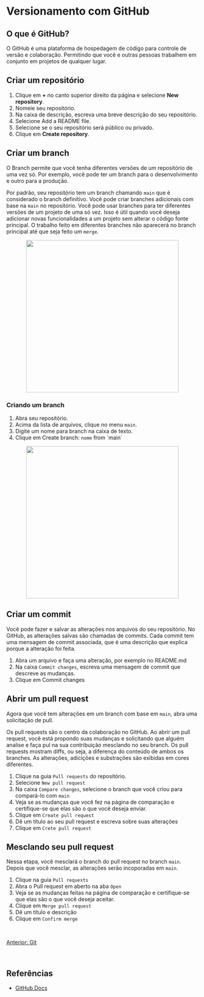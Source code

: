 # Versionamento com GitHub

## O que é GitHub?

O GitHub é uma plataforma de hospedagem de código para controle de versão e colaboração. Permitindo que você e outras pessoas trabalhem em conjunto em projetos de qualquer lugar.

## Criar um repositório

1. Clique em **+** no canto superior direito da página e selecione **New repository**.
2. Nomeie seu repositório.
3. Na caixa de descrição, escreva uma breve descrição do seu repositório.
4. Selecione Add a README file.
5. Selecione se o seu repositório será público ou privado.
6. Clique em **Create repository**.

## Criar um branch

O Branch permite que você tenha diferentes versões de um repositório de uma vez só. Por exemplo, você pode ter um branch para o desenvolvimento e outro para a produção.

Por padrão, seu repositório tem um branch chamando `main` que é considerado o branch definitivo. Você pode criar branches adicionais com base na `main` no repositório. Você pode usar branches para ter diferentes versões de um projeto de uma só vez. Isso é útil quando você deseja adicionar novas funcionalidades a um projeto sem alterar o código fonte principal. O trabalho feito em diferentes branches não aparecerá no branch principal até que seja feito um `merge`.

<p align="center">
    <img src="https://docs.github.com/assets/cb-23923/mw-1000/images/help/repository/branching.webp" width="400px">
</p>

### Criando um branch

1. Abra seu repositório. 
2. Acima da lista de arquivos, clique no menu `main`.
3. Digite um nome para branch na caixa de texto.
4. Clique em Create branch: `nome` from ´main´

<p align="center">
    <img src="https://docs.github.com/assets/cb-78797/mw-1000/images/help/branches/branch-selection-dropdown.webp" width="400px">
</p>

## Criar um commit

Você pode fazer e salvar as alterações nos arquivos do seu repositório. No GitHub, as alterações salvas são chamadas de commits. Cada commit tem uma mensagem de commit associada, que é uma descrição que explica porque a alteração foi feita.

1. Abra um arquivo e faça uma alteração, por exemplo no README.md
2. Na caixa `Commit changes`, escreva uma mensagem de commit que descreve as mudanças.
3. Clique em Commit changes

## Abrir um pull request

Agora que você tem alterações em um branch com base em `main`, abra uma solicitação de pull.

Os pull requests são o centro da colaboração no GitHub. Ao abrir um pull request, você está propondo suas mudanças e solicitando que alguém analise e faça pul na sua contribuição mesclando no seu branch. Os pull requests mostram diffs, ou seja, a diferença do conteúdo de ambos os branches. As alterações, adicições e substrações são exibidas em cores diferentes.

1. Clique na guia `Pull requests` do repositório.
2. Selecione `New pull request`
3. Na caixa `Compare changes`, selecione o branch que você criou para compará-lo com `main`
4. Veja se as mudanças que você fez na página de comparação e certifique-se que elas são o que você deseja enviar.
5. Clique em `Create pull request`
6. Dê um título ao seu pull request e escreva sobre suas alterações
7. Clique em `Crete pull request`

## Mesclando seu pull request

Nessa etapa, você mesclará o branch do pull request no branch `main`. Depois que você mesclar, as alterações serão incoporadas em `main`.

1. Clique na guia `Pull requests`
2. Abra o Pull request em aberto na aba `Open`
3. Veja se as mudanças feitas na página de comparação e certifique-se que elas são o que você deseja aceitar.
4. Clique em `Merge pull request`
5. Dê um título e descrição
6. Clique em `Confirm merge`

<br>

[Anterior: Git](git.md)

<br>

## Referências

* [GitHub Docs](https://docs.github.com/en)
